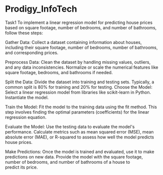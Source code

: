 # Prodigy_InfoTech
Task1
To implement a linear regression model for predicting house prices based on square footage, number of bedrooms, and number of bathrooms, follow these steps:

Gather Data: Collect a dataset containing information about houses, including their square footage, number of bedrooms, number of bathrooms, and corresponding prices.

Preprocess Data: Clean the dataset by handling missing values, outliers, and any data inconsistencies. Normalize or scale the numerical features like square footage, bedrooms, and bathrooms if needed.

Split the Data: Divide the dataset into training and testing sets. Typically, a common split is 80% for training and 20% for testing.
Choose the Model: Select a linear regression model from libraries like scikit-learn in Python. Instantiate the model.

Train the Model: Fit the model to the training data using the fit method. This step involves finding the optimal parameters (coefficients) for the linear regression equation.

Evaluate the Model: Use the testing data to evaluate the model's performance. Calculate metrics such as mean squared error (MSE), mean absolute error (MAE), or R-squared to assess how well the model predicts house prices.

Make Predictions: Once the model is trained and evaluated, use it to make predictions on new data. Provide the model with the square footage, number of bedrooms, and number of bathrooms of a house to predict its price.
